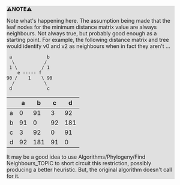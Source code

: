 <div style="margin:2em; background-color: #e0e0e0;">

<strong>⚠️NOTE️️️⚠️</strong>

Note what's happening here. The assumption being made that the leaf nodes for the minimum distance matrix value are always neighbours. Not always true, but probably good enough as a starting point. For example, the following distance matrix and tree would identify v0 and v2 as neighbours when in fact they aren't ...

```{svgbob}
 a             b
  \           /
 1 \         / 1
    e ----- f
90 /    1    \ 90
  /           \
 d             c
```

|   | a  |  b  | c  |  d  |
|---|----|-----|----|-----|
| a | 0  | 91  | 3  | 92  |
| b | 91 | 0   | 92 | 181 |
| c | 3  | 92  | 0  | 91  |
| d | 92 | 181 | 91 | 0   |

It may be a good idea to use Algorithms/Phylogeny/Find Neighbours_TOPIC to short circuit this restriction, possibly producing a better heuristic. But, the original algorithm doesn't call for it.
</div>

